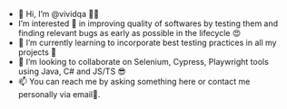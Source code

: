 - 👋 Hi, I’m @vividqa 😶‍🌫️
- I’m interested 👀 in improving quality of softwares by testing them and finding relevant bugs as early as possible in the lifecycle 😍
- 🌱 I’m currently learning to incorporate best testing practices in all my projects 🙌
- 💞️ I’m looking to collaborate on Selenium, Cypress, Playwright tools using Java, C# and JS/TS 😎
- 📫 You can reach me by asking something here or contact me personally via email📧.

<!---
vividqa/vividqa is a ✨ special ✨ repository because its `README.md` (this file) appears on your GitHub profile.
You can click the Preview link to take a look at your changes.
--->
